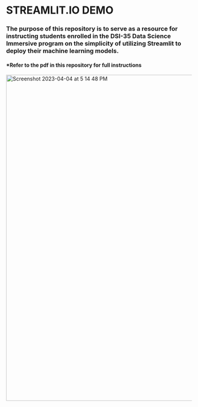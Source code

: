 # STREAMLIT.IO DEMO

### The purpose of this repository is to serve as a resource for instructing students enrolled in the DSI-35 Data Science Immersive program on the simplicity of utilizing Streamlit to deploy their machine learning models.

#### *Refer to the pdf in this repository for full instructions

<img width="883" alt="Screenshot 2023-04-04 at 5 14 48 PM" src="https://user-images.githubusercontent.com/113895589/229745805-c1eb78f7-8a40-4423-85ef-cf5d652b9f59.png">
